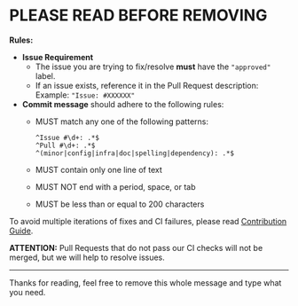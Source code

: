 # PLEASE READ BEFORE REMOVING

**Rules:**

- **Issue Requirement**
   - The issue you are trying to fix/resolve **must** have the `"approved"` label.
   - If an issue exists, reference it in the Pull Request description:
     Example: `"Issue: #XXXXXX"`
- **Commit message** should adhere to the following rules:
   - MUST match any one of the following patterns:

     ```
     ^Issue #\d+: .*$
     ^Pull #\d+: .*$
     ^(minor|config|infra|doc|spelling|dependency): .*$
     ```

   - MUST contain only one line of text
   - MUST NOT end with a period, space, or tab
   - MUST be less than or equal to 200 characters

To avoid multiple iterations of fixes and CI failures, please read
[Contribution Guide](https://checkstyle.org/contributing.html).

**ATTENTION:** Pull Requests that do not pass our CI checks will not be merged,
but we will help to resolve issues.

---
Thanks for reading, feel free to remove this whole message and type what you need.
